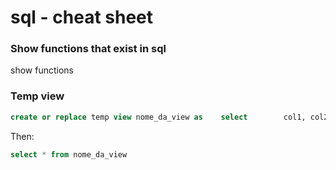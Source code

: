 # sql - cheat sheet

### Show functions that exist in sql

show functions

### Temp view

```sql
create or replace temp view nome_da_view as    select        col1, col2    from table1    where condition1
```

Then:
```sql
select * from nome_da_view
```